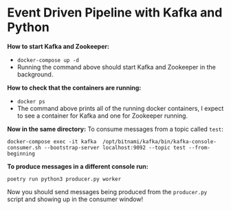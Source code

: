 # Event Driven Pipeline with Kafka and Python

**How to start Kafka and Zookeeper:**

- `docker-compose up -d`
- Running the command above should start Kafka and Zookeeper in the background.

**How to check that the containers are running:**

- `docker ps`
- The command above prints all of the running docker containers, I expect to see a container for Kafka and one for Zookeeper running.

**Now in the same directory:**
To consume messages from a topic called `test`:

```
docker-compose exec -it kafka  /opt/bitnami/kafka/bin/kafka-console-consumer.sh --bootstrap-server localhost:9092 --topic test --from-beginning
```

**To produce messages in a different console run:**

```
poetry run python3 producer.py worker
```

Now you should send messages being produced from the `producer.py` script and showing up in the consumer window!
